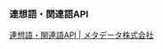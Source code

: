 ### 連想語・関連語API
[連想語・関連語API | メタデータ株式会社](https://metadata.co.jp/apis/word-associator-specifications.html)


